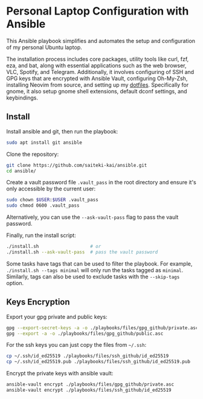 # Personal Laptop Configuration with Ansible

This Ansible playbook simplifies and automates the setup and configuration of my personal Ubuntu laptop.

The installation process includes core packages, utility tools like curl, fzf, eza, and bat, along with essential applications such as the web browser, VLC, Spotify, and Telegram. Additionally, it involves configuring of SSH and GPG keys that are encrypted with Ansible Vault, configuring Oh-My-Zsh, installing Neovim from source, and setting up my [dotfiles](https://github.com/saiteki-kai/.dotfiles). Specifically for gnome, it also setup gnome shell extensions, default dconf settings, and keybindings.

## Install

Install ansible and git, then run the playbook:

```bash
sudo apt install git ansible
```

Clone the repository:

```bash
git clone https://github.com/saiteki-kai/ansible.git
cd ansible/
```

Create a vault password file `.vault_pass` in the root directory and ensure it's only accessible by the current user:

```bash
sudo chown $USER:$USER .vault_pass
sudo chmod 0600 .vault_pass
```

Alternatively, you can use the `--ask-vault-pass` flag to pass the vault password.

Finally, run the install script:

```bash
./install.sh                   # or
./install.sh --ask-vault-pass  # pass the vault password
```

Some tasks have tags that can be used to filter the playbook. For example, `./install.sh --tags minimal` will only run the tasks tagged as `minimal`. Similarly, tags can also be used to exclude tasks with the `--skip-tags` option.

## Keys Encryption

Export your gpg private and public keys:

```bash
gpg --export-secret-keys -a -o ./playbooks/files/gpg_github/private.asc
gpg --export -a -o ./playbooks/files/gpg_github/public.asc
```

For the ssh keys you can just copy the files from `~/.ssh`:

```bash
cp ~/.ssh/id_ed25519 ./playbooks/files/ssh_github/id_ed25519
cp ~/.ssh/id_ed25519.pub ./playbooks/files/ssh_github/id_ed25519.pub
```

Encrypt the private keys with ansible vault:

```bash
ansible-vault encrypt ./playbooks/files/gpg_github/private.asc
ansible-vault encrypt ./playbooks/files/ssh_github/id_ed25519
```
